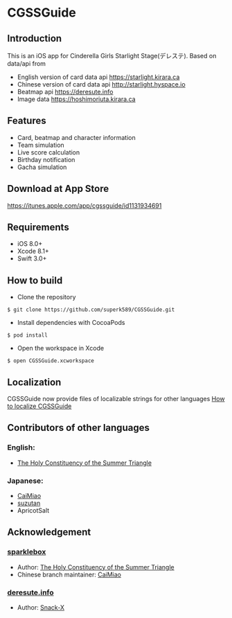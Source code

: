 # CGSSGuide

## Introduction
This is an iOS app for Cinderella Girls Starlight Stage(デレステ). Based on data/api from   
* English version of card data api <https://starlight.kirara.ca>
* Chinese version of card data api <http://starlight.hyspace.io>
* Beatmap api <https://deresute.info>
* Image data <https://hoshimoriuta.kirara.ca>

## Features
* Card, beatmap and character information
* Team simulation
* Live score calculation
* Birthday notification
* Gacha simulation

## Download at App Store
<https://itunes.apple.com/app/cgssguide/id1131934691>

## Requirements
* iOS 8.0+
* Xcode 8.1+
* Swift 3.0+

## How to build
* Clone the repository
```
$ git clone https://github.com/superk589/CGSSGuide.git
```
* Install dependencies with CocoaPods
```
$ pod install
```
* Open the workspace in Xcode
```
$ open CGSSGuide.xcworkspace
```

## Localization
CGSSGuide now provide files of localizable strings for other languages
[How to localize CGSSGuide](https://github.com/superk589/CGSSGuide/wiki)

## Contributors of other languages
### English:
* [The Holy Constituency of the Summer Triangle](https://github.com/summertriangle-dev)

### Japanese:
* [CaiMiao](https://github.com/CaiMiao)
* [suzutan](https://github.com/suzutan)
* ApricotSalt

## Acknowledgement
### [sparklebox](https://github.com/summertriangle-dev/sparklebox)
* Author: [The Holy Constituency of the Summer Triangle](https://github.com/summertriangle-dev)
* Chinese branch maintainer: [CaiMiao](https://github.com/CaiMiao)  

### [deresute.info](https://deresute.info)
* Author: [Snack-X](https://github.com/Snack-X)
